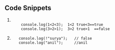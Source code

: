 ## Code Snippets
1.  ```

        console.log(1<2<3);  1<2 true<3==true
        console.log(3>2>1);  3>2 true>1  ==false

    ```


 
2.   ```
        console.log(!"surya");   // false
        console.log("anil");     //anil
     ```


